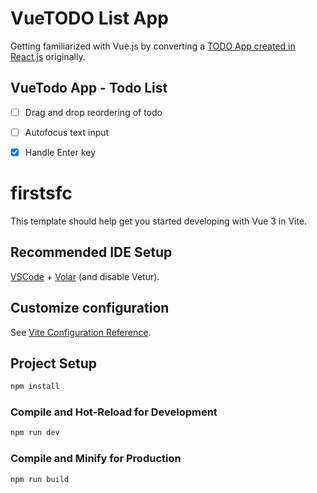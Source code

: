 # VueTODO List App
Getting familiarized with Vue.js by converting a [TODO App created in React.js](https://github.com/dialeleven/react-todo-app-medium) originally.

## VueTodo App - Todo List
- [ ] Drag and drop reordering of todo
- [ ] Autofocus text input
- [x] Handle Enter key


# firstsfc

This template should help get you started developing with Vue 3 in Vite.

## Recommended IDE Setup

[VSCode](https://code.visualstudio.com/) + [Volar](https://marketplace.visualstudio.com/items?itemName=Vue.volar) (and disable Vetur).

## Customize configuration

See [Vite Configuration Reference](https://vitejs.dev/config/).

## Project Setup

```sh
npm install
```

### Compile and Hot-Reload for Development

```sh
npm run dev
```

### Compile and Minify for Production

```sh
npm run build
```

